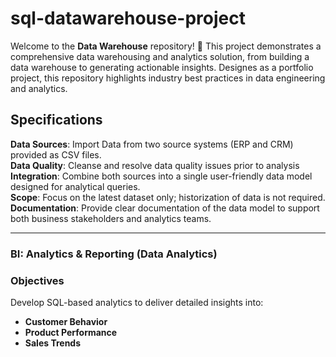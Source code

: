 # sql-datawarehouse-project
Welcome to the **Data Warehouse** repository! 🚀
This project demonstrates a comprehensive data warehousing and analytics solution, from building a data warehouse to generating actionable insights. Designes as a portfolio project, this repository highlights industry best practices in data engineering and analytics.

## Specifications
**Data Sources**: Import Data from two source systems (ERP and CRM) provided as CSV files.<br/>
**Data Quality**: Cleanse and resolve data quality issues prior to analysis<br/>
**Integration**: Combine both sources into a single user-friendly data model designed for analytical queries.<br/>
**Scope**: Focus on the latest dataset only; historization of data is not required.<br/>
**Documentation**: Provide clear documentation of the data model to support both business stakeholders and analytics teams.<br/>

---

### BI: Analytics & Reporting (Data Analytics)

### Objectives
Develop SQL-based analytics to deliver detailed insights into:
- **Customer Behavior**
- **Product Performance**
- **Sales Trends**




